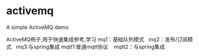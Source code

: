 # activemq

A simple ActiveMQ demo

ActiveMQ例子,用于快速集成参考,学习
mq1：基础队列模式    mq2：发布/订阅模式    mq3:与spring集成
mqtt1:普通mqtt协议    mqtt2：与spring集成
